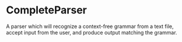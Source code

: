 CompleteParser
==============

A parser which will recognize a context-free grammar from a text file, accept input from the user, and produce output matching the grammar.
